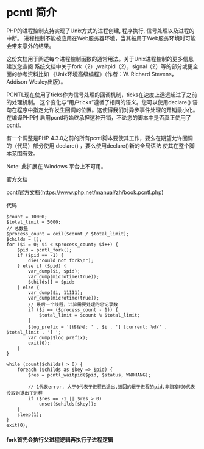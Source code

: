 # pcntl 简介
PHP的进程控制支持实现了Unix方式的进程创建, 程序执行, 信号处理以及进程的中断。 进程控制不能被应用在Web服务器环境，当其被用于Web服务环境时可能会带来意外的结果。

这份文档用于阐述每个进程控制函数的通常用法。关于Unix进程控制的更多信息建议您查阅 系统文档中关于fork（2）,waitpid（2），signal（2）等的部分或更全面的参考资料比如 《Unix环境高级编程》（作者：W. Richard Stevens，Addison-Wesley出版）。

PCNTL现在使用了ticks作为信号处理的回调机制，ticks在速度上远远超过了之前的处理机制。 这个变化与“用户ticks”遵循了相同的语义。您可以使用declare() 语句在程序中指定允许发生回调的位置。这使得我们对异步事件处理的开销最小化。在编译PHP时 启用pcntl将始终承担这种开销，不论您的脚本中是否真正使用了pcntl。

有一个调整是PHP 4.3.0之前的所有pcntl脚本要使其工作，要么在期望允许回调的（代码）部分使用 declare() ，要么使用declare()新的全局语法 使其在整个脚本范围有效。

Note: 此扩展在 Windows 平台上不可用。

官方文档

pcntl官方文档(https://www.php.net/manual/zh/book.pcntl.php)


代码

```
$count = 10000;
$total_limit = 5000;
// 总数量
$process_count = ceil($count / $total_limit);
$childs = [];
for ($i = 0; $i < $process_count; $i++) {
    $pid = pcntl_fork();
    if ($pid == -1) {
        die("could not fork\n");
    } else if ($pid) {
        var_dump($i, $pid);
        var_dump(microtime(true));
        $childs[] = $pid;
    } else {
        var_dump($i, 11111);
        var_dump(microtime(true));
        // 最后一个线程，计算需要处理的总记录数
        if ($i == ($process_count - 1)) {
            $total_limit = $count % $total_limit;
        }
        $log_prefix = '[线程号: ' . $i . '] [current: %d/' . $total_limit . '] ';
        var_dump($log_prefix);
        exit(0);
    }
}

while (count($childs) > 0) {
    foreach ($childs as $key => $pid) {
        $res = pcntl_waitpid($pid, $status, WNOHANG);

        //-1代表error, 大于0代表子进程已退出,返回的是子进程的pid,非阻塞时0代表没取到退出子进程
        if ($res == -1 || $res > 0)
            unset($childs[$key]);
    }
    sleep(1);
}
exit(0);
```

#### fork首先会执行父进程逻辑再执行子进程逻辑
